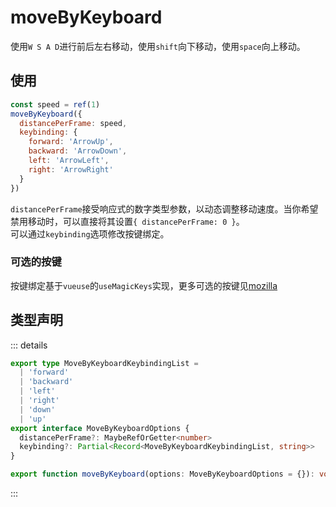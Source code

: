 # moveByKeyboard

使用`W S A D`进行前后左右移动，使用`shift`向下移动，使用`space`向上移动。

## 使用

```js
const speed = ref(1)
moveByKeyboard({
  distancePerFrame: speed,
  keybinding: {
    forward: 'ArrowUp',
    backward: 'ArrowDown',
    left: 'ArrowLeft',
    right: 'ArrowRight'
  }
})
```

`distancePerFrame`接受响应式的数字类型参数，以动态调整移动速度。当你希望禁用移动时，可以直接将其设置`{ distancePerFrame: 0 }`。  
可以通过`keybinding`选项修改按键绑定。

### 可选的按键

按键绑定基于`vueuse`的`useMagicKeys`实现，更多可选的按键见[mozilla](https://developer.mozilla.org/zh-CN/docs/Web/API/KeyboardEvent/key)

## 类型声明

::: details

```ts
export type MoveByKeyboardKeybindingList =
  | 'forward'
  | 'backward'
  | 'left'
  | 'right'
  | 'down'
  | 'up'
export interface MoveByKeyboardOptions {
  distancePerFrame?: MaybeRefOrGetter<number>
  keybinding?: Partial<Record<MoveByKeyboardKeybindingList, string>>
}

export function moveByKeyboard(options: MoveByKeyboardOptions = {}): void
```

:::
